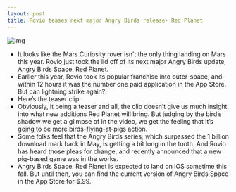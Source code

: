 ```yaml
---
layout: post
title: Rovio teases next major Angry Birds release- Red Planet
---
```

![img](http://media.idownloadblog.com/wp-content/uploads/2012/08/red-planet-ss.png)
* It looks like the Mars Curiosity rover isn’t the only thing landing on Mars this year. Rovio just took the lid off of its next major Angry Birds update, Angry Birds Space: Red Planet.
* Earlier this year, Rovio took its popular franchise into outer-space, and within 12 hours it was the number one paid application in the App Store. But can lightning strike again?
* Here’s the teaser clip:
* Obviously, it being a teaser and all, the clip doesn’t give us much insight into what new additions Red Planet will bring. But judging by the bird’s shadow we get a glimpse of in the video, we get the feeling that it’s going to be more birds-flying-at-pigs action.
* Some folks feel that the Angry Birds series, which surpassed the 1 billion download mark back in May, is getting a bit long in the tooth. And Rovio has heard those pleas for change, and recently announced that a new pig-based game was in the works.
* Angry Birds Space: Red Planet is expected to land on iOS sometime this fall. But until then, you can find the current version of Angry Birds Space in the App Store for $.99.

